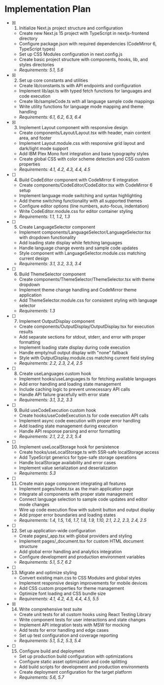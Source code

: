 # Implementation Plan

- [x] 1. Initialize Next.js project structure and configuration
  - Create new Next.js 15 project with TypeScript in nextjs-frontend directory
  - Configure package.json with required dependencies (CodeMirror 6, TypeScript types)
  - Set up CSS Modules configuration in next.config.js
  - Create basic project structure with components, hooks, lib, and styles directories
  - _Requirements: 5.1, 5.6_

- [x] 2. Set up core constants and utilities
  - Create lib/constants.ts with API endpoints and configuration
  - Implement lib/api.ts with typed fetch functions for languages and code execution
  - Create lib/sampleCode.ts with all language sample code mappings
  - Write utility functions for language mode mapping and theme handling
  - _Requirements: 6.1, 6.2, 6.3, 6.4_

- [x] 3. Implement Layout component with responsive design
  - Create components/Layout/Layout.tsx with header, main content area, and footer
  - Implement Layout.module.css with responsive grid layout and dark/light mode support
  - Add IBM Plex Mono font integration and base typography styles
  - Create global CSS with color scheme detection and CSS custom properties
  - _Requirements: 4.1, 4.2, 4.3, 4.4, 4.5_

- [ ] 4. Build CodeEditor component with CodeMirror 6 integration
  - Create components/CodeEditor/CodeEditor.tsx with CodeMirror 6 setup
  - Implement language mode switching and syntax highlighting
  - Add theme switching functionality with all supported themes
  - Configure editor options (line numbers, auto-focus, indentation)
  - Write CodeEditor.module.css for editor container styling
  - _Requirements: 1.1, 1.2, 1.3_

- [ ] 5. Create LanguageSelector component
  - Implement components/LanguageSelector/LanguageSelector.tsx with dropdown functionality
  - Add loading state display while fetching languages
  - Handle language change events and sample code updates
  - Style component with LanguageSelector.module.css matching current design
  - _Requirements: 3.1, 3.2, 3.3, 3.4_

- [ ] 6. Build ThemeSelector component
  - Create components/ThemeSelector/ThemeSelector.tsx with theme dropdown
  - Implement theme change handling and CodeMirror theme application
  - Add ThemeSelector.module.css for consistent styling with language selector
  - _Requirements: 1.3_

- [ ] 7. Implement OutputDisplay component
  - Create components/OutputDisplay/OutputDisplay.tsx for execution results
  - Add separate sections for stdout, stderr, and error with proper formatting
  - Implement loading state display during code execution
  - Handle empty/null output display with "none" fallback
  - Style with OutputDisplay.module.css matching current field styling
  - _Requirements: 2.2, 2.3, 2.4, 2.5_

- [ ] 8. Create useLanguages custom hook
  - Implement hooks/useLanguages.ts for fetching available languages
  - Add error handling and loading state management
  - Include caching logic to prevent unnecessary API calls
  - Handle API failure gracefully with error state
  - _Requirements: 3.1, 3.2, 3.3_

- [ ] 9. Build useCodeExecution custom hook
  - Create hooks/useCodeExecution.ts for code execution API calls
  - Implement async code execution with proper error handling
  - Add loading state management during execution
  - Handle API response parsing and error formatting
  - _Requirements: 2.1, 2.2, 2.3, 5.4_

- [ ] 10. Implement useLocalStorage hook for persistence
  - Create hooks/useLocalStorage.ts with SSR-safe localStorage access
  - Add TypeScript generics for type-safe storage operations
  - Handle localStorage availability and error cases
  - Implement value serialization and deserialization
  - _Requirements: 5.3_

- [ ] 11. Create main page component integrating all features
  - Implement pages/index.tsx as the main application page
  - Integrate all components with proper state management
  - Connect language selection to sample code updates and editor mode changes
  - Wire up code execution flow with submit button and output display
  - Add proper error boundaries and loading states
  - _Requirements: 1.4, 1.5, 1.6, 1.7, 1.8, 1.9, 1.10, 2.1, 2.2, 2.3, 2.4, 2.5_

- [ ] 12. Set up application-wide configuration
  - Create pages/_app.tsx with global providers and styling
  - Implement pages/_document.tsx for custom HTML document structure
  - Add global error handling and analytics integration
  - Configure development and production environment variables
  - _Requirements: 5.1, 5.7, 6.2_

- [ ] 13. Migrate and optimize styling
  - Convert existing main.css to CSS Modules and global styles
  - Implement responsive design improvements for mobile devices
  - Add CSS custom properties for theme management
  - Optimize font loading and CSS bundle size
  - _Requirements: 4.1, 4.2, 4.3, 4.4, 4.5, 5.5_

- [x] 14. Write comprehensive test suite
  - Create unit tests for all custom hooks using React Testing Library
  - Write component tests for user interactions and state changes
  - Implement API integration tests with MSW for mocking
  - Add tests for error handling and edge cases
  - Set up test configuration and coverage reporting
  - _Requirements: 5.1, 5.2, 5.3, 5.4_

- [ ] 15. Configure build and deployment
  - Set up production build configuration with optimizations
  - Configure static asset optimization and code splitting
  - Add build scripts for development and production environments
  - Create deployment configuration for the target platform
  - _Requirements: 5.6, 5.7_